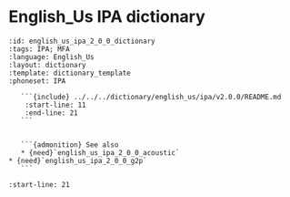 
# English_Us IPA dictionary

``````{dictionary} English_Us IPA dictionary
:id: english_us_ipa_2_0_0_dictionary
:tags: IPA; MFA
:language: English_Us
:layout: dictionary
:template: dictionary_template
:phoneset: IPA

   ```{include} ../../../dictionary/english_us/ipa/v2.0.0/README.md
    :start-line: 11
    :end-line: 21
   ```


   ```{admonition} See also
   * {need}`english_us_ipa_2_0_0_acoustic`
* {need}`english_us_ipa_2_0_0_g2p`
   ```

``````

```{include} ../../../dictionary/english_us/ipa/v2.0.0/README.md
:start-line: 21
```
